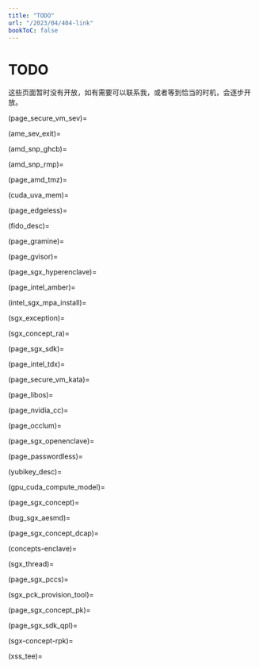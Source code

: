 ```yaml
---
title: "TODO"
url: "/2023/04/404-link"
bookToC: false
---
```


# TODO

这些页面暂时没有开放，如有需要可以联系我，或者等到恰当的时机，会逐步开放。



(page_secure_vm_sev)=

(ame_sev_exit)=

(amd_snp_ghcb)=

(amd_snp_rmp)=

(page_amd_tmz)=

(cuda_uva_mem)=

(page_edgeless)=

(fido_desc)=

(page_gramine)=

(page_gvisor)=

(page_sgx_hyperenclave)=

(page_intel_amber)=

(intel_sgx_mpa_install)=

(sgx_exception)=

(sgx_concept_ra)=

(page_sgx_sdk)=

(page_intel_tdx)=

(page_secure_vm_kata)=

(page_libos)=

(page_nvidia_cc)=

(page_occlum)=

(page_sgx_openenclave)=

(page_passwordless)=

(yubikey_desc)=

(gpu_cuda_compute_model)=

(page_sgx_concept)=

(bug_sgx_aesmd)=

(page_sgx_concept_dcap)=

(concepts-enclave)=

(sgx_thread)=

(page_sgx_pccs)=

(sgx_pck_provision_tool)=

(page_sgx_concept_pk)=

(page_sgx_sdk_qpl)=

(sgx-concept-rpk)=

(xss_tee)=
